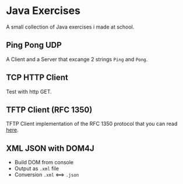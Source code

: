 # Java Exercises
A small collection of Java exercises i made at school.

## Ping Pong UDP

A Client and a Server that excange 2 strings `Ping` and `Pong`.

## TCP HTTP Client

Test with http GET.

## TFTP Client (RFC 1350)

TFTP Client implementation of the RFC 1350 protocol that you can read [here](https://tools.ietf.org/html/rfc1350).

## XML JSON with DOM4J

- Build DOM from console
- Output as `.xml` file
- Conversion `.xml` <==> `.json`
